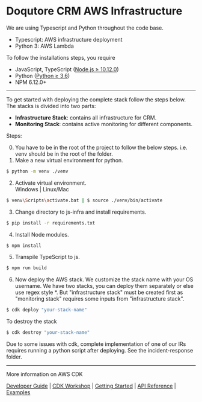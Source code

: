
# Doqutore CRM AWS Infrastructure


We are using Typescript and Python throughout the code base. 
* Typescript: AWS infrastructure deployment
* Python 3: AWS Lambda

To follow the installations steps, you require

* JavaScript, TypeScript ([Node.js ≥ 10.12.0](https://nodejs.org/download/release/latest-v10.x/))
* Python ([Python ≥ 3.6](https://www.python.org/downloads/))
* NPM 6.12.0+
-------

To get started with deploying the complete stack follow the steps below.
The stacks is divided into two parts:
* <b>Infrastructure Stack</b>: contains all infrastructure for CRM. 
* <b>Monitoring Stack</b>: contains active monitoring for different components.

Steps:

0. You have to be in the root of the project to follow the below steps. i.e. venv should be in the root of the folder. 
1. Make a new virtual environment for python.
 
```bash
$ python -m venv ./venv
```

2. Activate virtual environment. <br/>
Windows | Linux/Mac
```bash 
$ venv\Scripts\activate.bat | $ source ./venv/bin/activate
```
3. Change directory to js-infra and install requirements.
```bash 
$ pip install -r requirements.txt
```
4. Install Node modules.
```bash 
$ npm install
```
5. Transpile TypeScript to js. 
```bash
$ npm run build
```
6. Now deploy the AWS stack. We customize the stack name with your OS username. We have two stacks, you can deploy them separately or else use regex style *. But "infrastructure stack" must be created first as "monitoring stack" requires some inputs from "infrastructure stack". 
```bash
$ cdk deploy "your-stack-name"
```

To destroy the stack
```bash
$ cdk destroy "your-stack-name"
```

Due to some issues with cdk, complete implementation of one of our IRs requires running a python script after deploying. See the incident-response folder.


-------
More information on AWS CDK

[Developer Guide](https://docs.aws.amazon.com/cdk/latest/guide) |
[CDK Workshop](https://cdkworkshop.com/) |
[Getting Started](https://docs.aws.amazon.com/cdk/latest/guide/getting_started.html) |
[API Reference](https://docs.aws.amazon.com/cdk/api/latest/docs/aws-construct-library.html) |
[Examples](https://github.com/aws-samples/aws-cdk-examples) 
